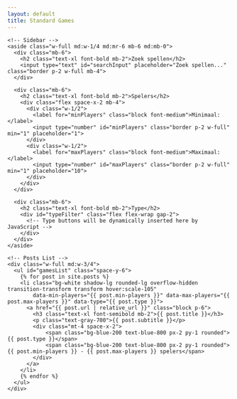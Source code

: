 ```yaml
---
layout: default
title: Standard Games
---
```


<section class="max-w-7xl mx-auto py-6">
  <div class="flex flex-col md:flex-row justify-between">

    <!-- Sidebar -->
    <aside class="w-full md:w-1/4 md:mr-6 mb-6 md:mb-0">
      <div class="mb-6">
        <h2 class="text-xl font-bold mb-2">Zoek spellen</h2>
        <input type="text" id="searchInput" placeholder="Zoek spellen..." class="border p-2 w-full mb-4">
      </div>

      <div class="mb-6">
        <h2 class="text-xl font-bold mb-2">Spelers</h2>
        <div class="flex space-x-2 mb-4">
          <div class="w-1/2">
            <label for="minPlayers" class="block font-medium">Minimaal:</label>
            <input type="number" id="minPlayers" class="border p-2 w-full" min="1" placeholder="1">
          </div>
          <div class="w-1/2">
            <label for="maxPlayers" class="block font-medium">Maximaal:</label>
            <input type="number" id="maxPlayers" class="border p-2 w-full" min="1" placeholder="10">
          </div>
        </div>
      </div>

      <div class="mb-6">
        <h2 class="text-xl font-bold mb-2">Type</h2>
        <div id="typeFilter" class="flex flex-wrap gap-2">
          <!-- Type buttons will be dynamically inserted here by JavaScript -->
        </div>
      </div>
    </aside>

    <!-- Posts List -->
    <div class="w-full md:w-3/4">
      <ul id="gamesList" class="space-y-6">
        {% for post in site.posts %}
        <li class="bg-white shadow-lg rounded-lg overflow-hidden transition-transform transform hover:scale-105"
            data-min-players="{{ post.min-players }}" data-max-players="{{ post.max-players }}" data-type="{{ post.type }}">
          <a href="{{ post.url | relative_url }}" class="block p-6">
            <h3 class="text-xl font-semibold mb-2">{{ post.title }}</h3>
            <p class="text-gray-700">{{ post.subtitle }}</p>
            <div class="mt-4 space-x-2">
                <span class="bg-blue-200 text-blue-800 px-2 py-1 rounded">{{ post.type }}</span>
                <span class="bg-blue-200 text-blue-800 px-2 py-1 rounded">{{ post.min-players }} - {{ post.max-players }} spelers</span>    
            </div>
          </a>
        </li>
        {% endfor %}
      </ul>
    </div>

  </div>
</section>

<script>
  var activeTypes = [];

  // Populate the type filter dynamically based on post types
  document.addEventListener('DOMContentLoaded', function() {
    var types = new Set();
    var items = document.querySelectorAll('#gamesList li');
    
    items.forEach(function(item) {
      types.add(item.getAttribute('data-type'));
    });

    var typeFilterDiv = document.getElementById('typeFilter');
    types.forEach(function(type) {
      var button = document.createElement('button');
      button.className = 'bg-green-200 text-green-800 px-3 py-1 rounded hover:bg-green-300 active:bg-green-400';
      button.textContent = type;
      button.style.flex = '0 1 auto'; // Ensure all buttons have the same size
      button.onclick = function() { toggleTypeFilter(button, type); };
      typeFilterDiv.appendChild(button);
    });
  });

  document.getElementById('minPlayers').addEventListener('input', function() {
    filterPosts();
  });

  document.getElementById('maxPlayers').addEventListener('input', function() {
    filterPosts();
  });

  document.getElementById('searchInput').addEventListener('keyup', function() {
    filterPosts();
  });


  function toggleTypeFilter(button, type) {
    if (button.classList.contains('bg-green-400')) {
      button.classList.remove('bg-green-400', 'text-white');
      button.classList.add('bg-green-200', 'text-green-800');
      activeTypes = activeTypes.filter(t => t !== type);
    } else {
      button.classList.remove('bg-green-200', 'text-green-800');
      button.classList.add('bg-green-400', 'text-white');
      activeTypes.push(type);
    }
    filterPosts();
  }

  function filterPosts() {
    var searchFilter = document.getElementById('searchInput').value.toUpperCase();
    var minPlayersFilter = parseInt(document.getElementById('minPlayers').value) || 0;
    var maxPlayersFilter = parseInt(document.getElementById('maxPlayers').value) || Infinity;

    var list = document.getElementById('gamesList');
    var items = list.getElementsByTagName('li');

    for (var i = 0; i < items.length; i++) {
      var item = items[i];
      var text = item.textContent || item.innerText;
      var minPlayers = parseInt(item.getAttribute('data-min-players')) || 0;
      var maxPlayers = parseInt(item.getAttribute('data-max-players')) || Infinity;
      var type = item.getAttribute('data-type');

      var matchesSearch = text.toUpperCase().indexOf(searchFilter) > -1;
      var matchesPlayers = minPlayers >= minPlayersFilter && maxPlayers <= maxPlayersFilter;
      var matchesType = activeTypes.length === 0 || activeTypes.includes(type);

      if (matchesSearch && matchesPlayers && matchesType) {
        item.style.display = "";
      } else {
        item.style.display = "none";
      }
    }
  }
</script>
